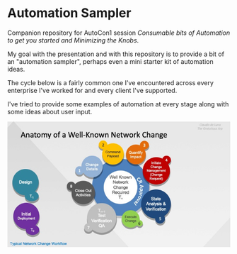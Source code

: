 # Automation Sampler

Companion repository for AutoCon1 session *Consumable bits of Automation to get you started and Minimizing the Knobs*.

My goal with the presentation and with this repository is to provide a bit of an "automation sampler", perhaps even a mini starter kit of automation ideas.  

The cycle below is a fairly common one I've encountered across every enterprise I've worked for and every client I've supported.  

I've tried to provide some examples of automation at every stage along with some ideas about user input.

<img src="https://github.com/cldeluna/auto_sampler/blob/main/images/NAF_AnatomyOfNetChange.jpg?raw=true" style="zoom:175%;" />